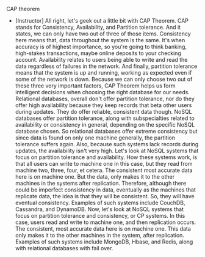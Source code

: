 CAP theorem
- [Instructor] All right, let's geek out a little bit with CAP Theorem. CAP stands for Consistency, Availability, and Partition tolerance. And it states, we can only have two out of three of those items. Consistency here means that, data throughout the system is the same. It's when accuracy is of highest importance, so you're going to think banking, high-stakes transactions, maybe online deposits to your checking account. Availability relates to users being able to write and read the data regardless of failures in the network. And finally, partition tolerance means that the system is up and running, working as expected even if some of the network is down. Because we can only choose two out of these three very important factors, CAP Theorem helps us form intelligent decisions when choosing the right database for our needs. Relational databases, overall don't offer partition tolerance, nor do they offer high availability because they keep records that beta other users during updates. They do offer reliable, consistent data though. NoSQL databases offer partition tolerance, along with subspecialties related to availability or consistency in general, depending on the specific NoSQL database chosen. So relational databases offer extreme consistency but since data is found on only one machine generally, the partition tolerance suffers again. Also, because such systems lack records during updates, the availability isn't very high. Let's look at NoSQL systems that focus on partition tolerance and availability. How these systems work, is that all users can write to machine one in this case, but they read from machine two, three, four, et cetera. The consistent most accurate data here is on machine one. But the data, only makes it to the other machines in the systems after replication. Therefore, although there could be imperfect consistency in data, eventually as the machines that replicate data, the idea is that they will be consistent. So, they will have eventual consistency. Examples of such systems include CouchDB, Cassandra, and DynamoDB. Now, let's look at NoSQL systems that focus on partition tolerance and consistency, or CP systems. In this case, users read and write to machine one, and then replication occurs. The consistent, most accurate data here is on machine one. This data only makes it to the other machines in the system, after replication. Examples of such systems include MongoDB, Hbase, and Redis, along with relational databases with fail over.